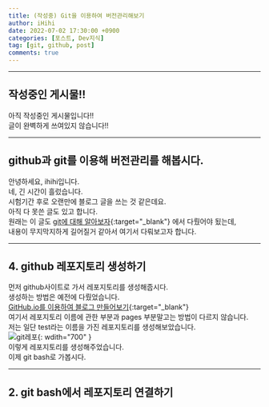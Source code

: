 ```yaml
---
title: (작성중) Git을 이용하여 버전관리해보기
author: iHihi
date: 2022-07-02 17:30:00 +0900
categories: [포스트, Dev지식]
tag: [git, github, post]
comments: true
---
```


---  
## 작성중인 게시물!!
아직 작성중인 게시물입니다!!  
글이 완벽하게 쓰여있지 않습니다!!  

---  
  
## github과 git를 이용해 버전관리를 해봅시다.  
안녕하세요, ihihi입니다.  
네, 긴 시간이 흘렀습니다.  
시험기간 후로 오랜만에 블로그 글을 쓰는 것 같은데요.  
아직 다 못쓴 글도 있고 합니다.  
원래는 이 글도  [git에 대해 알아보자](https://bryanhwancho.github.io/posts/what-is-github/){:target="_blank"}  에서 다뤘어야 됬는데,  
내용이 무지막지하게 길어질거 같아서 여기서 다뤄보고자 합니다.  

---  
  
## 4. github 레포지토리 생성하기  
먼저 github사이트로 가서 레포지토리를 생성해줍시다.  
생성하는 방법은 예전에 다뤘었습니다.  
[GitHub.io를 이용하여 블로그 만들어보기](https://bryanhwancho.github.io/posts/how-to-use/#1-github-%ED%9A%8C%EC%9B%90%EA%B0%80%EC%9E%85%ED%95%98%EA%B8%B0){:target="_blank"}  
여기서 레포지토리 이름에 관한 부분과 pages 부분말고는 방법이 다르지 않습니다.  
저는 일단 test라는 이름을 가진 레포지토리를 생성해보았습니다.  
![git레포](/img/post_img/what_is_github/github_repo.png){: wdith="700"  }  
이렇게 레포지토리를 생성해주었습니다.  
이제 git bash로 가봅시다.  

---  
  
## 2. git bash에서 레포지토리 연결하기

